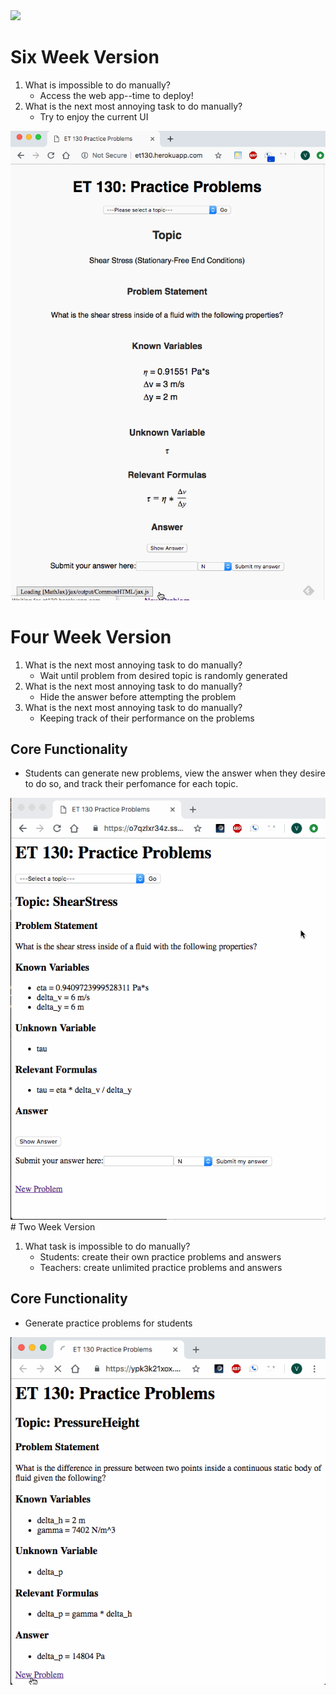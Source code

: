 <img src="https://travis-ci.org/vishalbakshi/et130webapp.svg?branch=master"/>

# Six Week Version
1. What is impossible to do manually?
   - Access the web app--time to deploy!
2. What is the next most annoying task to do manually?
   - Try to enjoy the current UI
<img src="20190323A.gif">

# Four Week Version

1. What is the next most annoying task to do manually?
   - Wait until problem from desired topic is randomly generated
2. What is the next most annoying task to do manually?
   - Hide the answer before attempting the problem
3. What is the next most annoying task to do manually?
   - Keeping track of their performance on the problems
   
## Core Functionality
   - Students can generate new problems, view the answer when they desire to do so, and track their perfomance for each topic.

<img src="20190202A.gif">
# Two Week Version

1. What task is impossible to do manually?
   - Students: create their own practice problems and answers
   - Teachers: create unlimited practice problems and answers
## Core Functionality
   - Generate practice problems for students

<img src="20190109A.gif">
